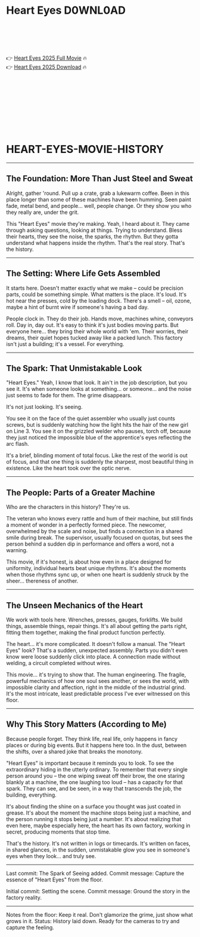 # Heart Eyes D0WNL0AD

<br><br><br><br>


👉 <a href="https://Matt-norsucahde1972.github.io/gdmgdqvije/">Heart Eyes 2025 Full Movie</a> 🔥
<br>
👉 <a href="https://Matt-norsucahde1972.github.io/gdmgdqvije/">Heart Eyes 2025 Download</a> 🔥


<br><br><br><br><br><br><br><br>



# HEART-EYES-MOVIE-HISTORY

---

## The Foundation: More Than Just Steel and Sweat

Alright, gather 'round. Pull up a crate, grab a lukewarm coffee. Been in this place longer than some of these machines have been humming. Seen paint fade, metal bend, and people... well, people change. Or they show you who they really are, under the grit.

This "Heart Eyes" movie they're making. Yeah, I heard about it. They came through asking questions, looking at things. Trying to understand. Bless their hearts, they see the noise, the sparks, the rhythm. But they gotta understand what happens inside the rhythm. That's the real story. That's the history.

---

## The Setting: Where Life Gets Assembled

It starts here. Doesn't matter exactly what we make – could be precision parts, could be something simple. What matters is the place. It's loud. It's hot near the presses, cold by the loading dock. There's a smell – oil, ozone, maybe a hint of burnt wire if someone's having a bad day.

People clock in. They do their job. Hands move, machines whine, conveyors roll. Day in, day out. It's easy to think it's just bodies moving parts. But everyone here... they bring their whole world with 'em. Their worries, their dreams, their quiet hopes tucked away like a packed lunch. This factory isn't just a building; it's a vessel. For everything.

---

## The Spark: That Unmistakable Look

"Heart Eyes." Yeah, I know that look. It ain't in the job description, but you see it. It's when someone looks at something... or someone... and the noise just seems to fade for them. The grime disappears.

It's not just looking. It's seeing.

You see it on the face of the quiet assembler who usually just counts screws, but is suddenly watching how the light hits the hair of the new girl on Line 3. You see it on the grizzled welder who pauses, torch off, because they just noticed the impossible blue of the apprentice's eyes reflecting the arc flash.

It's a brief, blinding moment of total focus. Like the rest of the world is out of focus, and that one thing is suddenly the sharpest, most beautiful thing in existence. Like the heart took over the optic nerve.

---

## The People: Parts of a Greater Machine

Who are the characters in this history? They're us.

   The veteran who knows every rattle and hum of their machine, but still finds a moment of wonder in a perfectly formed piece.
   The newcomer, overwhelmed by the scale and noise, but finds a connection in a shared smile during break.
   The supervisor, usually focused on quotas, but sees the person behind a sudden dip in performance and offers a word, not a warning.

This movie, if it's honest, is about how even in a place designed for uniformity, individual hearts beat unique rhythms. It's about the moments when those rhythms sync up, or when one heart is suddenly struck by the sheer... thereness of another.

---

## The Unseen Mechanics of the Heart

We work with tools here. Wrenches, presses, gauges, forklifts. We build things, assemble things, repair things. It's all about getting the parts right, fitting them together, making the final product function perfectly.

The heart... it's more complicated. It doesn't follow a manual. The "Heart Eyes" look? That's a sudden, unexpected assembly. Parts you didn't even know were loose suddenly click into place. A connection made without welding, a circuit completed without wires.

This movie... it's trying to show that. The human engineering. The fragile, powerful mechanics of how one soul sees another, or sees the world, with impossible clarity and affection, right in the middle of the industrial grind. It's the most intricate, least predictable process I've ever witnessed on this floor.

---

## Why This Story Matters (According to Me)

Because people forget. They think life, real life, only happens in fancy places or during big events. But it happens here too. In the dust, between the shifts, over a shared joke that breaks the monotony.

"Heart Eyes" is important because it reminds you to look. To see the extraordinary hiding in the utterly ordinary. To remember that every single person around you – the one wiping sweat off their brow, the one staring blankly at a machine, the one laughing too loud – has a capacity for that spark. They can see, and be seen, in a way that transcends the job, the building, everything.

It's about finding the shine on a surface you thought was just coated in grease. It's about the moment the machine stops being just a machine, and the person running it stops being just a number. It's about realizing that even here, maybe especially here, the heart has its own factory, working in secret, producing moments that stop time.

That's the history. It's not written in logs or timecards. It's written on faces, in shared glances, in the sudden, unmistakable glow you see in someone's eyes when they look... and truly see.

---


Last commit: The Spark of Seeing added.
Commit message: Capture the essence of "Heart Eyes" from the floor.


Initial commit: Setting the scene.
Commit message: Ground the story in the factory reality.


---
Notes from the floor: Keep it real. Don't glamorize the grime, just show what grows in it.
Status: History laid down. Ready for the cameras to try and capture the feeling.


